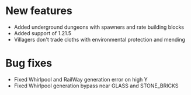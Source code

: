 # New features
* Added underground dungeons with spawners and rate building blocks
* Added support of 1.21.5
* Villagers don't trade cloths with environmental protection and mending
# Bug fixes
* Fixed Whirlpool and RailWay generation error on high Y
* Fixed Whirlpool generation bypass near GLASS and STONE_BRICKS
